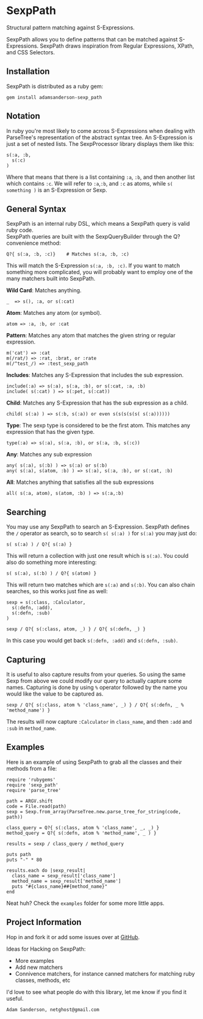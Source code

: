 SexpPath
========

Structural pattern matching against S-Expressions.

SexpPath allows you to define patterns that can be matched against S-Expressions.
SexpPath draws inspiration from Regular Expressions, XPath, and CSS Selectors.

Installation
------------

SexpPath is distributed as a ruby gem:
    
    gem install adamsanderson-sexp_path

Notation
--------

In ruby you're most likely to come across S-Expressions when dealing with
ParseTree's representation of the abstract syntax tree. An S-Expression is
just a set of nested lists.  The SexpProcessor library displays them like this:

    s(:a, :b, 
      s(:c)
    )

Where that means that there is a list containing `:a`, `:b`, and then another list which
contains `:c`.  We will refer to `:a`,`:b`, and `:c` as atoms, while 
`s( something )` is an S-Expression or Sexp.

General Syntax
--------------

SexpPath is an internal ruby DSL, which means a SexpPath query is valid ruby code.  
SexpPath queries are built with the SexpQueryBuilder through the Q? convenience
method:
  
    Q?{ s(:a, :b, :c)}    # Matches s(:a, :b, :c)
  
This will match the S-Expression `s(:a, :b, :c)`.  If you want to match something 
more complicated, you will probably want to employ one of the many matchers built
into SexpPath.
    
**Wild Card**: Matches anything.

    _  => s(), :a, or s(:cat)
    
**Atom**: Matches any atom (or symbol).

    atom => :a, :b, or :cat

**Pattern**: Matches any atom that matches the given string or regular expression.

    m('cat') => :cat
    m(/rat/) => :rat, :brat, or :rate
    m(/^test_/) => :test_sexp_path
    
**Includes**: Matches any S-Expression that includes the sub expression.

    include(:a) => s(:a), s(:a, :b), or s(:cat, :a, :b)
    include( s(:cat) ) => s(:pet, s(:cat))
    
**Child**: Matches any S-Expression that has the sub expression as a child.

    child( s(:a) ) => s(:b, s(:a)) or even s(s(s(s(s( s(:a))))))

**Type**: The sexp type is considered to be the first atom.  This matches any expression that has the given type.

    type(:a) => s(:a), s(:a, :b), or s(:a, :b, s(:c))
    
**Any**: Matches any sub expression

    any( s(:a), s(:b) ) => s(:a) or s(:b)
    any( s(:a), s(atom, :b) ) => s(:a), s(:a, :b), or s(:cat, :b)

**All**: Matches anything that satisfies all the sub expressions

    all( s(:a, atom), s(atom, :b) ) => s(:a,:b)
    
Searching
---------
You may use any SexpPath to search an S-Expression.  SexpPath defines the `/` operator as search,
so to search `s( s(:a) )`  for `s(:a)` you may just do:
    
    s( s(:a) ) / Q?{ s(:a) }
    
This will return a collection with just one result which is `s(:a)`.  You could also do something
more interesting:

    s( s(:a), s(:b) ) / Q?{ s(atom) }
    
This will return two matches which are `s(:a)` and `s(:b)`.  You can also chain searches, so this
works just fine as well:

    sexp = s(:class, :Calculator,
      s(:defn, :add),
      s(:defn, :sub)
    ) 
    
    sexp / Q?{ s(:class, atom, _) } / Q?{ s(:defn, _) }
    
In this case you would get back `s(:defn, :add)` and `s(:defn, :sub)`.

Capturing
---------
It is useful to also capture results from your queries.  So using
the same Sexp from above we could modify our query to actually capture some names.
Capturing is done by using `%` operator followed by the name you would like the value
to be captured as.

    sexp / Q?{ s(:class, atom % 'class_name', _) } / Q?{ s(:defn, _ % 'method_name') }
  
The results will now capture `:Calculator` in `class_name`, and then `:add` and `:sub`
in `method_name`.

Examples
--------

Here is an example of using SexpPath to grab all the classes and their methods from
a file:
  
    require 'rubygems'
    require 'sexp_path'
    require 'parse_tree'
  
    path = ARGV.shift
    code = File.read(path)
    sexp = Sexp.from_array(ParseTree.new.parse_tree_for_string(code, path))

    class_query = Q?{ s(:class, atom % 'class_name', _, _) }
    method_query = Q?{ s(:defn, atom % 'method_name', _ ) }

    results = sexp / class_query / method_query

    puts path
    puts "-" * 80

    results.each do |sexp_result|
      class_name = sexp_result['class_name']
      method_name = sexp_result['method_name']
      puts "#{class_name}##{method_name}"
    end
  
Neat huh?  Check the `examples` folder for some more little apps.

Project Information
--------------------
Hop in and fork it or add some issues over at [GitHub](http://github.com/adamsanderson/sexp_path).

Ideas for Hacking on SexpPath:
  
  * More examples
  * Add new matchers
  * Connivence matchers, for instance canned matchers for matching ruby classes, methods, etc

I'd love to see what people do with this library, let me know if you find it useful.

    Adam Sanderson, netghost@gmail.com